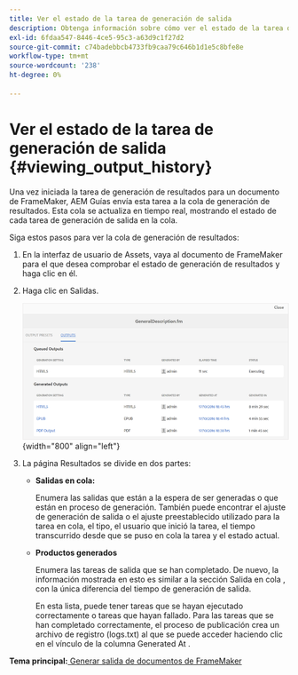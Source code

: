 ```yaml
---
title: Ver el estado de la tarea de generación de salida
description: Obtenga información sobre cómo ver el estado de la tarea de generación de salida
exl-id: 6fdaa547-8446-4ce5-95c3-a63d9c1f27d2
source-git-commit: c74badebbcb4733fb9caa79c646b1d1e5c8bfe8e
workflow-type: tm+mt
source-wordcount: '238'
ht-degree: 0%

---
```


# Ver el estado de la tarea de generación de salida {#viewing_output_history}

Una vez iniciada la tarea de generación de resultados para un documento de FrameMaker, AEM Guías envía esta tarea a la cola de generación de resultados. Esta cola se actualiza en tiempo real, mostrando el estado de cada tarea de generación de salida en la cola.

Siga estos pasos para ver la cola de generación de resultados:

1. En la interfaz de usuario de Assets, vaya al documento de FrameMaker para el que desea comprobar el estado de generación de resultados y haga clic en él.

1. Haga clic en Salidas.

   ![](images/output-queued-fm.png){width="800" align="left"}

1. La página Resultados se divide en dos partes:

   - **Salidas en cola:**

      Enumera las salidas que están a la espera de ser generadas o que están en proceso de generación. También puede encontrar el ajuste de generación de salida o el ajuste preestablecido utilizado para la tarea en cola, el tipo, el usuario que inició la tarea, el tiempo transcurrido desde que se puso en cola la tarea y el estado actual.

   - **Productos generados**

      Enumera las tareas de salida que se han completado. De nuevo, la información mostrada en esto es similar a la sección Salida en cola , con la única diferencia del tiempo de generación de salida.

      En esta lista, puede tener tareas que se hayan ejecutado correctamente o tareas que hayan fallado. Para las tareas que se han completado correctamente, el proceso de publicación crea un archivo de registro \(logs.txt\) al que se puede acceder haciendo clic en el vínculo de la columna Generated At .


**Tema principal:**[ Generar salida de documentos de FrameMaker](fm-output-generatation.md)
